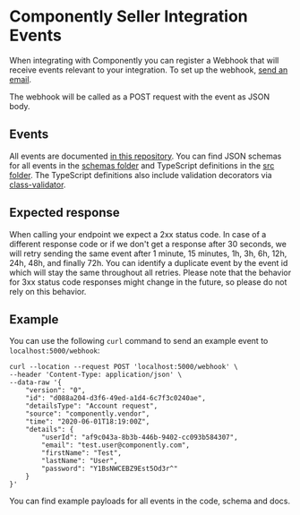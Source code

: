 # Componently Seller Integration Events

When integrating with Componently you can register a Webhook
that will receive events relevant to your integration. To set up the
webhook, [send an email](mailto:daniel.bartholomae@componently.com?subject=Register%20a%20webhook).

The webhook will be called as a POST request with the event as JSON body.

## Events

All events are documented [in this repository](./docs/Events.md).
You can find JSON schemas for all events in the [schemas folder](./schemas) and TypeScript definitions
in the [src folder](./src). The TypeScript definitions also include validation decorators
via [class-validator](https://www.npmjs.com/package/class-validator).

## Expected response
When calling your endpoint we expect a 2xx status code. In case of a different
response code or if we don't get a response after 30 seconds, we will retry
sending the same event after 1 minute, 15 minutes, 1h, 3h, 6h, 12h, 24h, 48h,
and finally 72h. You can identify a duplicate event by the event id which will
stay the same throughout all retries.
Please note that the behavior for 3xx status code responses might change
in the future, so please do not rely on this behavior.

## Example
You can use the following `curl` command to send an example event to `localhost:5000/webhook`:
```shell script
curl --location --request POST 'localhost:5000/webhook' \
--header 'Content-Type: application/json' \
--data-raw '{
    "version": "0",
    "id": "d088a204-d3f6-49ed-a1d4-6c7f3c0240ae",
    "detailsType": "Account request",
    "source": "componently.vendor",
    "time": "2020-06-01T18:19:00Z",
    "details": {
        "userId": "af9c043a-8b3b-446b-9402-cc093b584307",
        "email": "test.user@componently.com",
        "firstName": "Test",
        "lastName": "User",
        "password": "Y1BsNWCEBZ9Est5Od3r^"
    }
}'
```
You can find example payloads for all events in the code, schema and docs.
